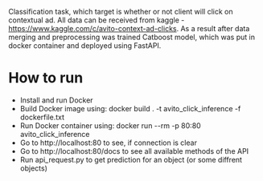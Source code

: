 Classification task, which target is whether or not client will click on contextual ad. All data can be received from kaggle - https://www.kaggle.com/c/avito-context-ad-clicks. 
As a result after data merging and preprocessing was trained Catboost model, which was put in docker container and deployed using FastAPI.

# How to run
- Install and run Docker
- Build Docker image using: docker build . -t avito_click_inference -f dockerfile.txt
- Run Docker container using: docker run --rm -p 80:80 avito_click_inference
- Go to http://localhost:80 to see, if connection is clear
- Go to http://localhost:80/docs to see all available methods of the API
- Run api_request.py to get prediction for an object (or some diffrent objects)
